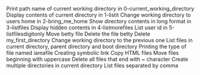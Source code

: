 Print path name of current working directory in 0-current_working_directory
Display contents of current directory in 1-listit
Change working directory to users home in 2-bring_me_home
Show directory contents in long format in 3-listfiles
Display hidden contents in 4-listmorefiles
List user id in 5-listfilesdigitonly
Move betty file
Delete the file betty
Delete my_first_directory
Change working directory to the previous one
List files in current directory, parent directory and boot directory
Printing the type of file named iamafile
Creating symbolic link
Copy HTML files
Move files beginning with uppercase
Delete all files that end with ~ character
Create multiple directories in current directory
List files separated by comma
